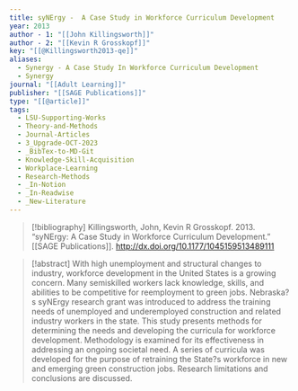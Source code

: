 ```yaml
---
title: syNErgy -  A Case Study in Workforce Curriculum Development
year: 2013
author - 1: "[[John Killingsworth]]"
author - 2: "[[Kevin R Grosskopf]]"
key: "[[@Killingsworth2013-qe]]"
aliases:
  - Synergy - A Case Study In Workforce Curriculum Development
  - Synergy
journal: "[[Adult Learning]]"
publisher: "[[SAGE Publications]]"
type: "[[@article]]"
tags:
  - LSU-Supporting-Works
  - Theory-and-Methods
  - Journal-Articles
  - 3_Upgrade-OCT-2023
  - _BibTex-to-MD-Git
  - Knowledge-Skill-Acquisition
  - Workplace-Learning
  - Research-Methods
  - _In-Notion
  - _In-Readwise
  - _New-Literature
---
```


> [!bibliography]
> Killingsworth, John, Kevin R Grosskopf. 2013. “syNErgy: A Case Study in Workforce Curriculum Development.” [[SAGE Publications]]. http://dx.doi.org/10.1177/1045159513489111

> [!abstract]
> With high unemployment and structural changes to industry, workforce development in the United States is a growing concern. Many semiskilled workers lack knowledge, skills, and abilities to be competitive for reemployment to green jobs. Nebraska?s syNErgy research grant was introduced to address the training needs of unemployed and underemployed construction and related industry workers in the state. This study presents methods for determining the needs and developing the curricula for workforce development. Methodology is examined for its effectiveness in addressing an ongoing societal need. A series of curricula was developed for the purpose of retraining the State?s workforce in new and emerging green construction jobs. Research limitations and conclusions are discussed.